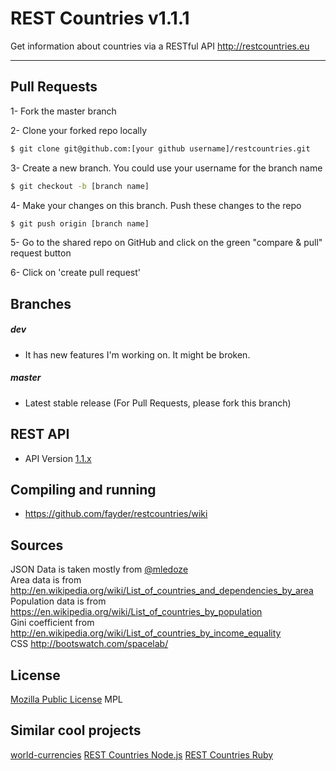 REST Countries v1.1.1
=====================

Get information about countries via a RESTful API http://restcountries.eu

----------

Pull Requests
---------
1- Fork the master branch

2- Clone your forked repo locally
```sh
$ git clone git@github.com:[your github username]/restcountries.git
```
3- Create a new branch. You could use your username for the branch name
```sh
$ git checkout -b [branch name]
```
4- Make your changes on this branch. Push these changes to the repo 
```sh 
$ git push origin [branch name]
```
5- Go to the shared repo on GitHub and click on the green "compare & pull" request button

6- Click on 'create pull request'

Branches
---------
##### dev
* It has new features I'm working on. It might be broken. 

##### master
* Latest stable release (For Pull Requests, please fork this branch)

REST API
---------
* API Version [1.1.x]

Compiling and running
---------
* https://github.com/fayder/restcountries/wiki

Sources
---------
JSON Data is taken mostly from [@mledoze] <br />
Area data is from http://en.wikipedia.org/wiki/List_of_countries_and_dependencies_by_area <br />
Population data is from https://en.wikipedia.org/wiki/List_of_countries_by_population <br />
Gini coefficient from http://en.wikipedia.org/wiki/List_of_countries_by_income_equality <br />
CSS http://bootswatch.com/spacelab/

License
---------
[Mozilla Public License] MPL

Similar cool projects
---------------
[world-currencies]
[REST Countries Node.js]
[REST Countries Ruby]

[@mledoze]: https://github.com/mledoze/countries
[1.1.x]: https://github.com/fayder/restcountries/wiki/API-1.1.x
[0.10.x]: https://github.com/fayder/restcountries/wiki/API-0.10
[Mozilla Public License]: http://www.mozilla.org/MPL/
[Tinatapi]: http://api.tinata.co.uk/
[world-currencies]: https://github.com/wiredmax/world-currencies
[REST Countries Node.js]: https://github.com/aredo/restcountries
[REST Countries Ruby]: https://github.com/davidesantangelo/restcountry
